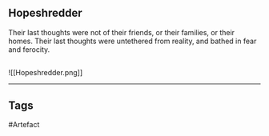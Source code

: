 ## Hopeshredder
Their last thoughts were not of their friends,
or their families, or their homes.
Their last thoughts were untethered from reality,
and bathed in fear and ferocity.
## 
![[Hopeshredder.png]]

---
## Tags
#Artefact